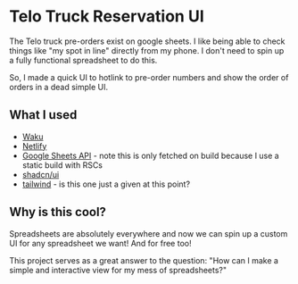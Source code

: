 # Telo Truck Reservation UI

The Telo truck pre-orders exist on google sheets. I like being able to check things like "my spot in line" directly from my phone. I don't need to spin up a fully functional spreadsheet to do this.

So, I made a quick UI to hotlink to pre-order numbers and show the order of orders in a dead simple UI.

## What I used

- [Waku](https://waku.gg/)
- [Netlify](https://www.netlify.com/)
- [Google Sheets API](https://developers.google.com/sheets/api/guides/concepts) - note this is only fetched on build because I use a static build with RSCs
- [shadcn/ui](https://ui.shadcn.com/)
- [tailwind](https://tailwindcss.com/) - is this one just a given at this point?

## Why is this cool?

Spreadsheets are absolutely everywhere and now we can spin up a custom UI for any spreadsheet we want! And for free too!

This project serves as a great answer to the question: "How can I make a simple and interactive view for my mess of spreadsheets?"
